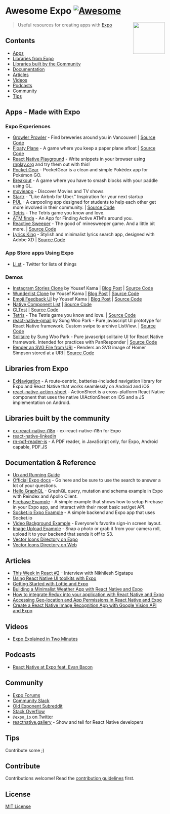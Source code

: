 # Awesome Expo [![Awesome](https://cdn.rawgit.com/sindresorhus/awesome/d7305f38d29fed78fa85652e3a63e154dd8e8829/media/badge.svg)](https://github.com/sindresorhus/awesome)

[<img src="https://d3lwq5rlu14cro.cloudfront.net/v1/AQ5jDS5SYyUkapWWEviV.png" align="right" width="100">](https://getexponent.com/)

> Useful resources for creating apps with [Expo](https://expo.io/)

## Contents

- [Apps](#apps)
- [Libraries from Expo](#libraries-from-expo)
- [Libraries built by the Community](#libraries-built-by-the-community)
- [Documentation](#documentation--reference)
- [Articles](#articles)
- [Videos](#videos)
- [Podcasts](#podcasts)
- [Community](#community)
- [Tips](#tips)

## Apps - Made with Expo

### Expo Experiences

- [Growler Prowler](https://expo.io/@community/growler-prowler) - Find breweries around you in Vancouver! | [Source Code](https://github.com/brentvatne/growler-prowler)
- [Floaty Plane](https://expo.io/@exponent/floatyplane) - A game where you keep a paper plane afloat | [Source Code](https://github.com/expo/floatyplane)
- [React Native Playground](https://expo.io/@rnplay/rnplay) - Write snippets in your browser using [rnplay.org](https://rnplay.org/) and try them out with this!
- [Pocket Gear](https://expo.io/@rncommunity/pocketgear) - PocketGear is a clean and simple Pokédex app for Pokémon GO.
- [Breakout](https://expo.io/@community/breakout) - A game where you have to smash blocks with your paddle using GL.
- [movieapp](https://expo.io/@community/movieapp) - Discover Movies and TV shows
- [Startr](https://expo.io/@community/startr) - "Like Airbnb for Uber." Inspiration for your next startup
- [PÜL](https://expo.io/@pulapp/pul) - A carpooling app designed for students to help each other get more involved in their community. | [Source Code](https://github.com/datwheat/pul)
- [Tetris](https://getexponent.com/@community/react-native-tetris) - The Tetris game you know and love.
- [ATM finda](https://expo.io/@danidee/atmfinda) - An App for Finding Active ATM's around you.
- [Reactive Sweeper](https://expo.io/@experiment322/reactive-sweeper) - The good ol' minesweeper game. And a little bit more. | [Source Code](https://github.com/experiment322/reactive-sweeper)
- [Lyrics King](https://expo.io/@skempin/lyrics-king) - Stylish and minimalist lyrics search app, designed with Adobe XD | [Source Code](https://github.com/SKempin/Lyrics-King-React-Native)

### App Store apps Using Expo

- [Li.st](https://li.st/) - Twitter for lists of things

### Demos

- [Instagram Stories Clone](https://getexponent.com/@mastermo/instagram-stories) by Yousef Kama | [Blog Post](https://medium.com/@yousefkama/building-instagram-stories-d14763682e98#.gn2ujtrup) | [Source Code](https://github.com/mastermoo/rn-instagram-stories)
- [Wunderlist Clone](https://getexponent.com/@mastermo/wunderlist) by Yousef Kama | [Blog Post](https://medium.com/@yousefkama/react-native-ui-challenge-2-be24f72e6a68#.ibqyza95w) | [Source Code](https://github.com/mastermoo/rn-wunderlist)
- [Emoji Feedback UI](https://getexponent.com/@community/emoji-feedback) by Yousef Kama | [Blog Post](https://medium.com/@yousefkama/react-native-ui-challenge-1-42db390905c#.apx950akw) | [Source Code](https://github.com/mastermoo/rn-emoji-feedback)
- [Native Component List](https://getexponent.com/@community/native-component-list) | [Source Code](https://github.com/exponentjs/native-component-list)
- [GLTest](https://getexponent.com/@community/gl-test) | [Source Code](http://github.com/exponentjs/gl-test)
- [Tetris](https://getexponent.com/@community/react-native-tetris) - The Tetris game you know and love. | [Source Code](https://github.com/ggomaeng/react-native-tetris)
- [react-native-gmail](https://getexponent.com/@sungwoopark95/react-native-gmail) by Sung Woo Park - Pure javascript UI prototype for React Native framework. Custom swipe to archive ListView. | [Source Code](https://github.com/ggomaeng/react-native-gmail)
- [Solitaire](https://getexponent.com/@sungwoopark95/react-native-solitaire) by Sung Woo Park - Pure javascript solitaire UI for React Native framework. Intended for practices with PanResponder | [Source Code](https://github.com/ggomaeng/react-native-solitaire)
- [Render an SVG File from URI](https://getexponent.com/@ccheever/homer-simpson-svg) - Renders an SVG image of Homer Simpson stored at a URI | [Source Code](https://github.com/ccheever/homer-simpson-svg-file)


## Libraries from Expo

- [ExNavigation](https://github.com/exponentjs/ex-navigation) - A route-centric, batteries-included navigation library for Expo and React Native that works seamlessly on Android and iOS
- [react-native-action-sheet](https://github.com/exponentjs/react-native-action-sheet) - ActionSheet is a cross-platform React Native component that uses the native UIActionSheet on iOS and a JS implementation on Android.

## Libraries built by the community

- [ex-react-native-i18n](https://github.com/xcarpentier/react-native-i18n) - ex-react-native-i18n for Expo
- [react-native-linkedin](https://github.com/xcarpentier/react-native-linkedin)
- [rn-pdf-reader-js](https://github.com/xcarpentier/rn-pdf-reader-js/blob/master/README.md) - A PDF reader, in JavaScript only, for Expo, Android capable, PDF.JS

## Documentation & Reference

- [Up and Running Guide](https://docs.getexponent.com/versions/latest/guides/up-and-running.html)
- [Official Expo docs](https://docs.getexponent.com/) - Go here and be sure to use the search to answer a lot of your questions.
- [Hello GraphQL](https://github.com/exponentjs/hello-graphql) - GraphQL query, mutation and schema example in Expo with Reindex and Apollo Client.
- [Firebase Example](https://github.com/exponentjs/firebase-example) - A simple example that shows how to setup Firebase in your Expo app, and interact with their most basic set/get API.
- [Socket.io Expo Example](https://github.com/exponentjs/socket-io-example) - A simple backend and Expo app that uses Socket.io
- [Video Background Example](https://github.com/exponentjs/video-background) - Everyone's favorite sign-in screen layout.
- [Image Upload Example](https://github.com/exponentjs/image-upload-example) - Snap a photo or grab it from your camera roll, upload it to your backend that sends it off to S3.
- [Vector Icons Directory on Expo](https://getexponent.com/@ccheever/vector-icon-showcase)
- [Vector Icons Directory on Web](https://exponentjs.github.io/vector-icons/)

## Articles

- [This Week in React #2](https://thisweekinreact.com/this-week-in-react-2-74c7bd260cb4#.9d5v94k74) - Interview with Nikhilesh Sigatapu
- [Using React Native UI toolkits with Expo](https://blog.getexponent.com/using-react-native-ui-toolkits-with-exponent-3993434caf66)
- [Getting Started with Lottie and Expo](https://hackernoon.com/react-native-getting-started-with-lottie-and-expo-8b2105fbb496)
- [Building a Minimalist Weather App with React Native and Expo](https://blog.expo.io/building-a-minimalist-weather-app-with-react-native-and-expo-fe7066e02c09)
- [How to integrate Redux into your application with React Native and Expo](https://medium.freecodecamp.org/how-to-integrate-redux-into-your-application-with-react-native-and-expo-ec37c9ca6033)
- [Accessing Geo-location and App Permissions in React Native and Expo](https://medium.com/react-native-training/accessing-geo-location-and-app-permissions-in-react-native-and-expo-e7a1bd4714a2)
- [Create a React Native Image Recognition App with Google Vision API and Expo](https://blog.jscrambler.com/create-a-react-native-image-recognition-app-with-google-vision-api/)

## Videos

- [Expo Explained in Two Minutes](https://www.youtube.com/watch?v=IQI9aUlouMI)

## Podcasts

- [React Native at Expo feat. Evan Bacon](https://devchat.tv/react-native-radio/react-native-at-expo-feat-evan-bacon/)

## Community

- [Expo Forums](https://forums.expo.io/)
- [Community Slack](https://slack.exponentjs.com/)
- [Old Exponent Subreddit](https://www.reddit.com/r/exponent)
- [Stack Overflow](http://stackoverflow.com/questions/tagged/exponentjs)
- [`@expo_io` on Twitter](https://twitter.com/expo_io)
- [reactnative.gallery](https://reactnative.gallery/) - Show and tell for React Native developers

## Tips

Contribute some ;)


## Contribute

Contributions welcome! Read the [contribution guidelines](CONTRIBUTING.md) first.


## License

[MIT License](LICENSE)
